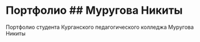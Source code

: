# Портфолио ## Муругова Никиты
Портфолио студента Курганского педагогического колледжа Муругова Никиты
